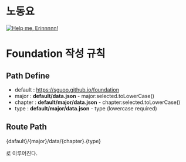 # 노동요

[![Help me, Erinnnnn!](https://img.youtube.com/vi/X8z23t428kU/0.jpg)](https://youtu.be/X8z23t428kU)

# Foundation 작성 규칙

## Path Define

- default : https://sguoo.github.io/foundation
- major : **default/data.json** - major:selected.toLowerCase()
- chapter : **default/major/data.json** - chapter:selected.toLowerCase()
- type : **default/major/data.json** - type (lowercase required)

## Route Path

{dafault}/{major}/data/{chapter}.{type}

로 이루어진다.
